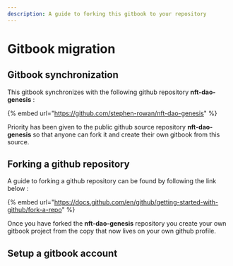 ```yaml
---
description: A guide to forking this gitbook to your repository
---
```


# Gitbook migration

## Gitbook synchronization

This gitbook synchronizes with the following github repository **nft-dao-genesis** :

{% embed url="https://github.com/stephen-rowan/nft-dao-genesis" %}

Priority has been given to the public github source repository **nft-dao-genesis** so that anyone can fork it and create their own gitbook from this source.

## Forking a github repository

A guide to forking a github repository can be found by following the link below :

{% embed url="https://docs.github.com/en/github/getting-started-with-github/fork-a-repo" %}

Once you have forked the  **nft-dao-genesis** repository you create your own gitbook project from the copy that now lives on your own github profile.

## Setup a gitbook account









